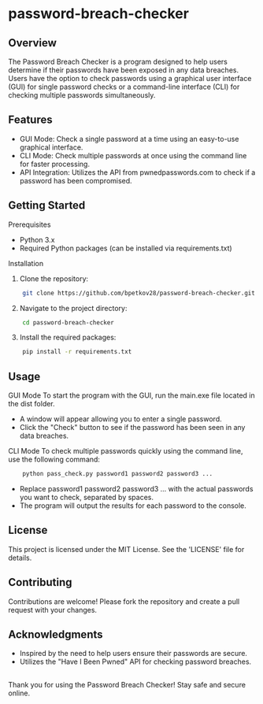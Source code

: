 # password-breach-checker

## Overview

The Password Breach Checker is a program designed to help users determine if their passwords have been exposed in any data breaches. Users have the option to check passwords using a graphical user interface (GUI) for single password checks or a command-line interface (CLI) for checking multiple passwords simultaneously.

## Features
 - GUI Mode: Check a single password at a time using an easy-to-use graphical interface.
 - CLI Mode: Check multiple passwords at once using the command line for faster processing.
 - API Integration: Utilizes the API from pwnedpasswords.com to check if a password has been compromised.

## Getting Started

Prerequisites
- Python 3.x
- Required Python packages (can be installed via requirements.txt)

Installation

1. Clone the repository:

```bash
    git clone https://github.com/bpetkov28/password-breach-checker.git
```

2. Navigate to the project directory:

```bash
    cd password-breach-checker
```

3. Install the required packages:

```bash
    pip install -r requirements.txt
```

## Usage

GUI Mode
To start the program with the GUI, run the main.exe file located in the dist folder.

  - A window will appear allowing you to enter a single password.
  - Click the "Check" button to see if the password has been seen in any data breaches.

CLI Mode
To check multiple passwords quickly using the command line, use the following command:

```bash
    python pass_check.py password1 password2 password3 ...
```

  - Replace password1 password2 password3 ... with the actual passwords you want to check, separated by spaces.
  - The program will output the results for each password to the console.

## License
This project is licensed under the MIT License. See the 'LICENSE' file for details.

## Contributing
Contributions are welcome! Please fork the repository and create a pull request with your changes.

## Acknowledgments
  - Inspired by the need to help users ensure their passwords are secure.
  - Utilizes the "Have I Been Pwned" API for checking password breaches.

##
Thank you for using the Password Breach Checker! Stay safe and secure online.